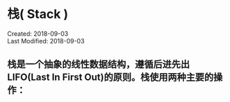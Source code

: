 # 栈( Stack )
Created: 2018-09-03  
Last Modified: 2018-09-03  

栈是一个抽象的线性数据结构，遵循后进先出LIFO(Last In First Out)的原则。栈使用两种主要的操作：
  - 
